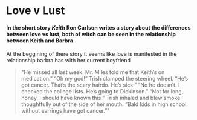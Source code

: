 # Love v Lust
#### In the short story *Keith* Ron Carlson writes a story about the differences between love vs lust, both of witch can be seen in the relationship between Keith and Barbra.

At the beggining of there story it seems like love is manifested in the relationship barbra has with her current boyfriend 

>"He missed all last week. Mr. Miles told me that Keith’s on medication.” “Oh my god!” Trish clamped the steering wheel. “He’s got cancer. That’s the scary hairdo. He’s sick.”
“No he doesn’t. I checked the college lists. He’s going to Dickinson.”
“Not for long, honey. I should have known this.” Trish inhaled and blew smoke thoughtfully out of the side of her mouth. “Bald kids in high school without earrings have got cancer.”"

<!-- 1. What is Lust
  1. Pure desire for mating, enamoured with physical beuaty, not about happily ever after.
2. What is Love
  1. Intense Freindship, caring about a persons soul.
3. Similarities/Differences
  1. Both emotional feelings, come from different things
4. Relationship between the 2
  1. Both are corallated in certain circimstances, but definitly not always.
5. Long distance relationships
  1. kinda, they have to start in the real world, and they take time to develop
6. Long distance Lust
  1. yes.

Reading confirms all things.

z
weirdness, cnt -->
